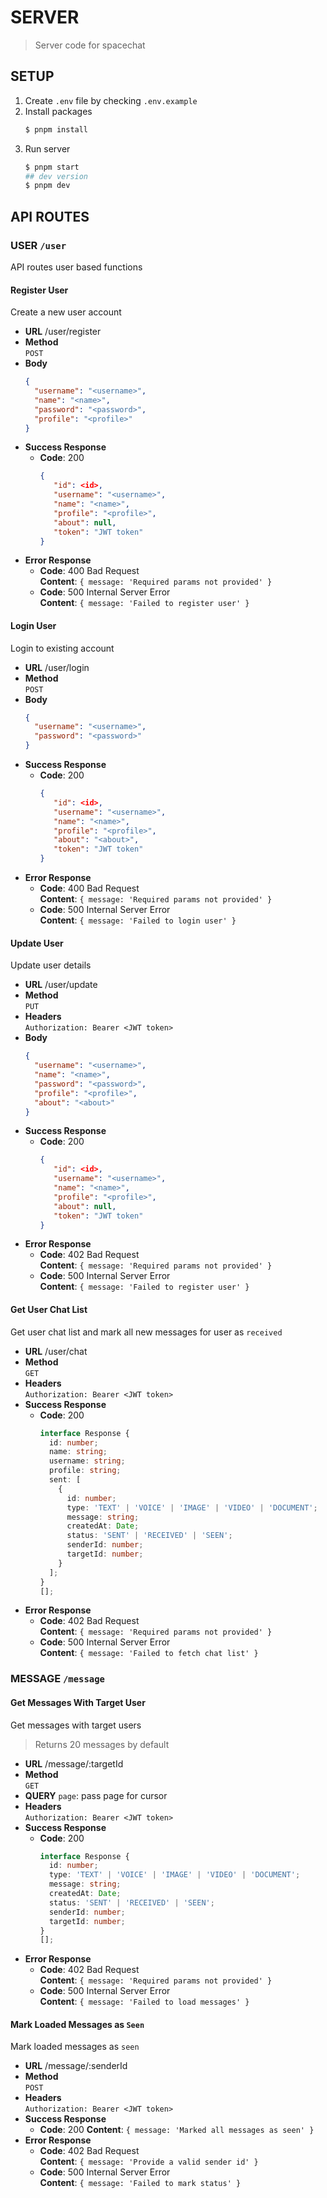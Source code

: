 # SERVER

> Server code for spacechat

## SETUP

1. Create `.env` file by checking `.env.example`
2. Install packages
   ```bash
   $ pnpm install
   ```
3. Run server
   ```bash
   $ pnpm start
   ## dev version
   $ pnpm dev
   ```

## API ROUTES

### USER `/user`

API routes user based functions

#### Register User

Create a new user account

- **URL**
  /user/register
- **Method** <br />
  `POST`
- **Body**
  ```json
  {
    "username": "<username>",
    "name": "<name>",
    "password": "<password>",
    "profile": "<profile>"
  }
  ```
- **Success Response**
  - **Code**: 200
    ```json
    {
       "id": <id>,
       "username": "<username>",
       "name": "<name>",
       "profile": "<profile>",
       "about": null,
       "token": "JWT token"
    }
    ```
- **Error Response**
  - **Code**: 400 Bad Request <br />
    **Content**: `{ message: 'Required params not provided' }`
  - **Code**: 500 Internal Server Error <br />
    **Content**: `{ message: 'Failed to register user' }`

#### Login User

Login to existing account

- **URL**
  /user/login
- **Method** <br />
  `POST`
- **Body**
  ```json
  {
    "username": "<username>",
    "password": "<password>"
  }
  ```
- **Success Response**
  - **Code**: 200
    ```json
    {
       "id": <id>,
       "username": "<username>",
       "name": "<name>",
       "profile": "<profile>",
       "about": "<about>",
       "token": "JWT token"
    }
    ```
- **Error Response**
  - **Code**: 400 Bad Request <br />
    **Content**: `{ message: 'Required params not provided' }`
  - **Code**: 500 Internal Server Error <br />
    **Content**: `{ message: 'Failed to login user' }`

#### Update User

Update user details

- **URL**
  /user/update
- **Method** <br />
  `PUT`
- **Headers** <br />
  `Authorization: Bearer <JWT token>`
- **Body**
  ```json
  {
    "username": "<username>",
    "name": "<name>",
    "password": "<password>",
    "profile": "<profile>",
    "about": "<about>"
  }
  ```
- **Success Response**
  - **Code**: 200
    ```json
    {
       "id": <id>,
       "username": "<username>",
       "name": "<name>",
       "profile": "<profile>",
       "about": null,
       "token": "JWT token"
    }
    ```
- **Error Response**
  - **Code**: 402 Bad Request <br />
    **Content**: `{ message: 'Required params not provided' }`
  - **Code**: 500 Internal Server Error <br />
    **Content**: `{ message: 'Failed to register user' }`

#### Get User Chat List

Get user chat list and mark all new messages for user as `received`

- **URL**
  /user/chat
- **Method** <br />
  `GET`
- **Headers** <br />
  `Authorization: Bearer <JWT token>`
- **Success Response**
  - **Code**: 200
    ```ts
    interface Response {
      id: number;
      name: string;
      username: string;
      profile: string;
      sent: [
        {
          id: number;
          type: 'TEXT' | 'VOICE' | 'IMAGE' | 'VIDEO' | 'DOCUMENT';
          message: string;
          createdAt: Date;
          status: 'SENT' | 'RECEIVED' | 'SEEN';
          senderId: number;
          targetId: number;
        }
      ];
    }
    [];
    ```
- **Error Response**
  - **Code**: 402 Bad Request <br />
    **Content**: `{ message: 'Required params not provided' }`
  - **Code**: 500 Internal Server Error <br />
    **Content**: `{ message: 'Failed to fetch chat list' }`

### MESSAGE `/message`

#### Get Messages With Target User

Get messages with target users

> Returns 20 messages by default

- **URL**
  /message/:targetId
- **Method** <br />
  `GET`
- **QUERY**
  `page`: pass page for cursor
- **Headers** <br />
  `Authorization: Bearer <JWT token>`
- **Success Response**
  - **Code**: 200
    ```ts
    interface Response {
      id: number;
      type: 'TEXT' | 'VOICE' | 'IMAGE' | 'VIDEO' | 'DOCUMENT';
      message: string;
      createdAt: Date;
      status: 'SENT' | 'RECEIVED' | 'SEEN';
      senderId: number;
      targetId: number;
    }
    [];
    ```
- **Error Response**
  - **Code**: 402 Bad Request <br />
    **Content**: `{ message: 'Required params not provided' }`
  - **Code**: 500 Internal Server Error <br />
    **Content**: `{ message: 'Failed to load messages' }`

#### Mark Loaded Messages as `Seen`

Mark loaded messages as `seen`

- **URL**
  /message/:senderId
- **Method** <br />
  `POST`
- **Headers** <br />
  `Authorization: Bearer <JWT token>`
- **Success Response**
  - **Code**: 200
    **Content**: `{ message: 'Marked all messages as seen' }`
- **Error Response**
  - **Code**: 402 Bad Request <br />
    **Content**: `{ message: 'Provide a valid sender id' }`
  - **Code**: 500 Internal Server Error <br />
    **Content**: `{ message: 'Failed to mark status' }`
